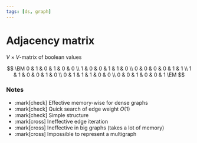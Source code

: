 ```yaml
---
tags: [ds, graph]
---
```


# Adjacency matrix

$V{\times}V$-matrix of boolean values

$$
\BM
	0 & 1 & 0 & 1 & 0 & 0 \\
	1 & 0 & 0 & 1 & 1 & 0 \\
	0 & 0 & 0 & 0 & 1 & 1 \\
	1 & 1 & 0 & 0 & 1 & 0 \\
	0 & 1 & 1 & 1 & 0 & 0 \\
	0 & 0 & 1 & 0 & 0 & 1
\EM
$$

### Notes

- :mark[check] Effective memory-wise for dense graphs
- :mark[check] Quick search of edge weight $O(1)$
- :mark[check] Simple structure
- :mark[cross] Ineffective edge iteration
- :mark[cross] Ineffective in big graphs (takes a lot of memory)
- :mark[cross] Impossible to represent a multigraph
